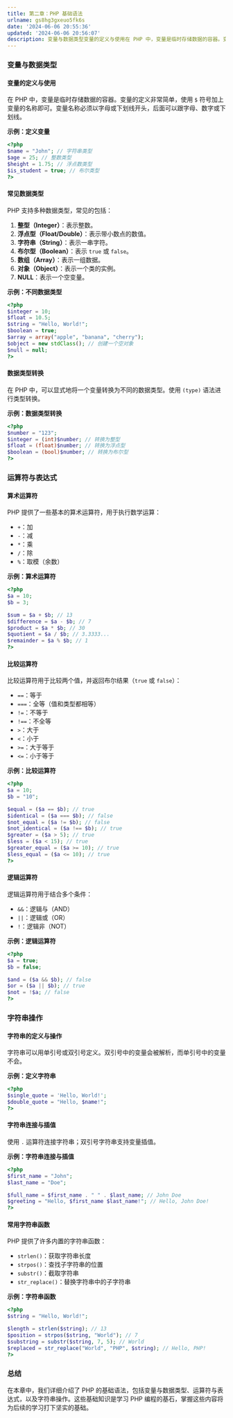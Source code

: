 ```yaml
---
title: 第二章：PHP 基础语法
urlname: gs8hg3gxeuo5fk6s
date: '2024-06-06 20:55:36'
updated: '2024-06-06 20:56:07'
description: 变量与数据类型变量的定义与使用在 PHP 中，变量是临时存储数据的容器。变量的定义非常简单，使用 $ 符号加上变量的名称即可。变量名称必须以字母或下划线开头，后面可以跟字母、数字或下划线。示例：定义变量<?php $name = "John"; // 字符串类型 $age = 25; // 整...
---
```

### 变量与数据类型
#### 变量的定义与使用

在 PHP 中，变量是临时存储数据的容器。变量的定义非常简单，使用 `$` 符号加上变量的名称即可。变量名称必须以字母或下划线开头，后面可以跟字母、数字或下划线。

**示例：定义变量**

```php
<?php
$name = "John"; // 字符串类型
$age = 25; // 整数类型
$height = 1.75; // 浮点数类型
$is_student = true; // 布尔类型
?>
```

#### 常见数据类型

PHP 支持多种数据类型，常见的包括：

1. **整型（Integer）**：表示整数。
2. **浮点型（Float/Double）**：表示带小数点的数值。
3. **字符串（String）**：表示一串字符。
4. **布尔型（Boolean）**：表示 `true` 或 `false`。
5. **数组（Array）**：表示一组数据。
6. **对象（Object）**：表示一个类的实例。
7. **NULL**：表示一个空变量。

**示例：不同数据类型**

```php
<?php
$integer = 10;
$float = 10.5;
$string = "Hello, World!";
$boolean = true;
$array = array("apple", "banana", "cherry");
$object = new stdClass(); // 创建一个空对象
$null = null;
?>
```

#### 数据类型转换

在 PHP 中，可以显式地将一个变量转换为不同的数据类型。使用 `(type)` 语法进行类型转换。

**示例：数据类型转换**

```php
<?php
$number = "123";
$integer = (int)$number; // 转换为整型
$float = (float)$number; // 转换为浮点型
$boolean = (bool)$number; // 转换为布尔型
?>
```

### 运算符与表达式

#### 算术运算符

PHP 提供了一些基本的算术运算符，用于执行数学运算：

- `+`：加
- `-`：减
- `*`：乘
- `/`：除
- `%`：取模（余数）

**示例：算术运算符**

```php
<?php
$a = 10;
$b = 3;

$sum = $a + $b; // 13
$difference = $a - $b; // 7
$product = $a * $b; // 30
$quotient = $a / $b; // 3.3333...
$remainder = $a % $b; // 1
?>
```

#### 比较运算符

比较运算符用于比较两个值，并返回布尔结果（`true` 或 `false`）：

- `==`：等于
- `===`：全等（值和类型都相等）
- `!=`：不等于
- `!==`：不全等
- `>`：大于
- `<`：小于
- `>=`：大于等于
- `<=`：小于等于

**示例：比较运算符**

```php
<?php
$a = 10;
$b = "10";

$equal = ($a == $b); // true
$identical = ($a === $b); // false
$not_equal = ($a != $b); // false
$not_identical = ($a !== $b); // true
$greater = ($a > 5); // true
$less = ($a < 15); // true
$greater_equal = ($a >= 10); // true
$less_equal = ($a <= 10); // true
?>
```

#### 逻辑运算符

逻辑运算符用于结合多个条件：

- `&&`：逻辑与（AND）
- `||`：逻辑或（OR）
- `!`：逻辑非（NOT）

**示例：逻辑运算符**

```php
<?php
$a = true;
$b = false;

$and = ($a && $b); // false
$or = ($a || $b); // true
$not = !$a; // false
?>
```

### 字符串操作

#### 字符串的定义与操作

字符串可以用单引号或双引号定义。双引号中的变量会被解析，而单引号中的变量不会。

**示例：定义字符串**

```php
<?php
$single_quote = 'Hello, World!';
$double_quote = "Hello, $name!";
?>
```

#### 字符串连接与插值

使用 `.` 运算符连接字符串；双引号字符串支持变量插值。

**示例：字符串连接与插值**

```php
<?php
$first_name = "John";
$last_name = "Doe";

$full_name = $first_name . " " . $last_name; // John Doe
$greeting = "Hello, $first_name $last_name!"; // Hello, John Doe!
?>
```

#### 常用字符串函数

PHP 提供了许多内置的字符串函数：

- `strlen()`：获取字符串长度
- `strpos()`：查找子字符串的位置
- `substr()`：截取字符串
- `str_replace()`：替换字符串中的子字符串

**示例：字符串函数**

```php
<?php
$string = "Hello, World!";

$length = strlen($string); // 13
$position = strpos($string, "World"); // 7
$substring = substr($string, 7, 5); // World
$replaced = str_replace("World", "PHP", $string); // Hello, PHP!
?>
```

### 总结

在本章中，我们详细介绍了 PHP 的基础语法，包括变量与数据类型、运算符与表达式，以及字符串操作。这些基础知识是学习 PHP 编程的基石，掌握这些内容将为后续的学习打下坚实的基础。

